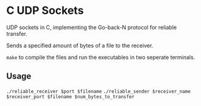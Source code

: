 # C UDP Sockets
UDP sockets in C, implementing the Go-back-N protocol for reliable transfer.

Sends a specified amount of bytes of a file to the receiver.

`make` to compile the files and run the executables in two seperate terminals.

## Usage

`./reliable_receiver $port $filename`
`./reliable_sender $receiver_name $receiver_port $filename $num_bytes_to_transfer`